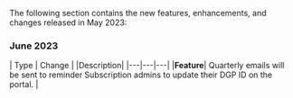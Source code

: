 The following section contains the new features, enhancements, and changes released in May 2023:

### June 2023

| Type | Change | |Description|
|---|---|---|
|**Feature**| Quarterly emails will be sent to reminder Subscription admins to update their DGP ID on the portal. |

